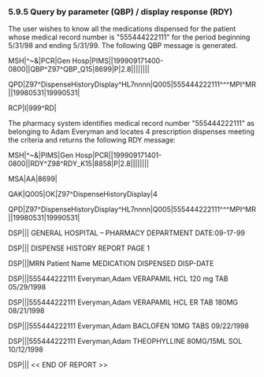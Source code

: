 ### 5.9.5 Query by parameter (QBP) / display response (RDY)

The user wishes to know all the medications dispensed for the patient whose medical record number is "555444222111" for the period beginning 5/31/98 and ending 5/31/99. The following QBP message is generated.

MSH|^~\&|PCR|Gen Hosp|PIMS||199909171400-0800||QBP^Z97^QBP_Q15|8699|P|2.8||||||||

QPD|Z97^DispenseHistoryDisplay^HL7nnnn|Q005|555444222111^^^MPI^MR||19980531|19990531|

RCP|I|999^RD|

The pharmacy system identifies medical record number "555444222111" as belonging to Adam Everyman and locates 4 prescription dispenses meeting the criteria and returns the following RDY message:

MSH|^~\&|PIMS|Gen Hosp|PCR||199909171401-0800||RDY^Z98^RDY_K15|8858|P|2.8||||||||

MSA|AA|8699|

QAK|Q005|OK|Z97^DispenseHistoryDisplay|4

QPD|Z97^DispenseHistoryDisplay^HL7nnnn|Q005|555444222111^^^MPI^MR||19980531|19990531|

DSP||| GENERAL HOSPITAL – PHARMACY DEPARTMENT DATE:09-17-99

DSP||| DISPENSE HISTORY REPORT PAGE 1

DSP|||MRN Patient Name MEDICATION DISPENSED DISP-DATE

DSP|||555444222111 Everyman,Adam VERAPAMIL HCL 120 mg TAB 05/29/1998

DSP|||555444222111 Everyman,Adam VERAPAMIL HCL ER TAB 180MG 08/21/1998

DSP|||555444222111 Everyman,Adam BACLOFEN 10MG TABS 09/22/1998

DSP|||555444222111 Everyman,Adam THEOPHYLLINE 80MG/15ML SOL 10/12/1998

DSP||| &lt;&lt; END OF REPORT >>
